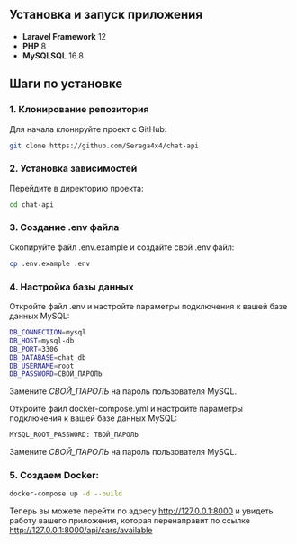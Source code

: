 ## Установка и запуск приложения  


- **Laravel Framework** 12
- **PHP** 8
- **MySQLSQL** 16.8

## Шаги по установке

### 1. Клонирование репозитория

Для начала клонируйте проект с GitHub:

```bash
git clone https://github.com/Serega4x4/chat-api
```  
### 2. Установка зависимостей

Перейдите в директорию проекта:  
```bash
cd chat-api
```  

### 3. Создание .env файла

Скопируйте файл .env.example и создайте свой .env файл:  
```bash
cp .env.example .env
```  

### 4. Настройка базы данных

Откройте файл .env и настройте параметры подключения к вашей базе данных MySQL:  
```bash
DB_CONNECTION=mysql
DB_HOST=mysql-db
DB_PORT=3306
DB_DATABASE=chat_db
DB_USERNAME=root
DB_PASSWORD=СВОЙ_ПАРОЛЬ
```  
Замените *СВОЙ_ПАРОЛЬ* на пароль пользователя MySQL.  

Откройте файл docker-compose.yml и настройте параметры подключения к вашей базе данных MySQL:  
```bash
MYSQL_ROOT_PASSWORD: ТВОЙ_ПАРОЛЬ
```  
Замените *СВОЙ_ПАРОЛЬ* на пароль пользователя MySQL.  

### 5. Создаем Docker:  
```bash
docker-compose up -d --build
```  


Теперь вы можете перейти по адресу http://127.0.0.1:8000 и увидеть работу вашего приложения, которая перенаправит по ссылке http://127.0.0.1:8000/api/cars/available  



